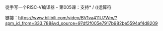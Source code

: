 徒手写一个RISC-V编译器 - 第005课：支持* / ()运算符

链接：https://www.bilibili.com/video/BV1va411U7Wm/?spm_id_from=333.788&vd_source=97df2f005e7917b982be5594af4d8209
